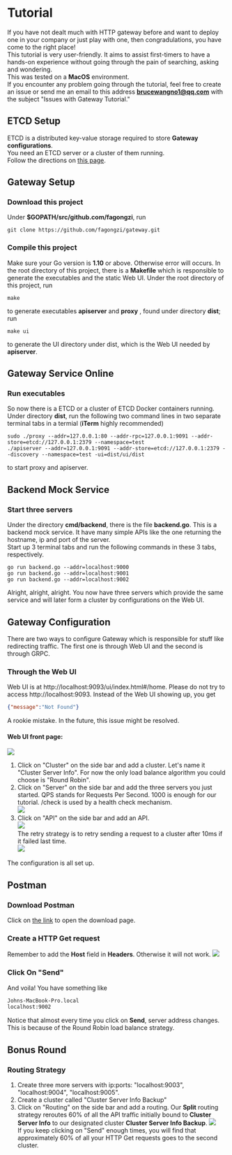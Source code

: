 # Tutorial
If you have not dealt much with HTTP gateway before and want to deploy one in your company or just play with one, then congradulations, you have come to the right place!  
This tutorial is very user-friendly. It aims to assist first-timers to have a hands-on experience without going through the pain of searching, asking and wondering.  
This was tested on a **MacOS** environment.  
If you encounter any problem going through the tutorial, feel free to create an issue or send me an email to this address **brucewangno1@qq.com** with the subject "Issues with Gateway Tutorial."

## ETCD Setup
ETCD is a distributed key-value storage required to store **Gateway configurations**.  
You need an ETCD server or a cluster of them running.  
Follow the directions on [this page](https://github.com/etcd-io/etcd/blob/master/Documentation/op-guide/container.md#docker).

## Gateway Setup
### Download this project
Under **$GOPATH/src/github.com/fagongzi**, run  
```shell
git clone https://github.com/fagongzi/gateway.git
```

### Compile this project
Make sure your Go version is **1.10** or above. Otherwise error will occurs.
In the root directory of this project, there is a **Makefile** which is responsible to generate the executables and the static Web UI. Under the root directory of this project, run  
```shell
make
```  
to generate executables **apiserver** and **proxy** , found under directory **dist**; run  
```shell
make ui
```  
to generate the UI directory under dist, which is the Web UI needed by **apiserver**.

## Gateway Service Online
### Run executables
So now there is a ETCD or a cluster of ETCD Docker containers running.  
Under directory **dist**, run the following two command lines in two separate terminal tabs in a termial (**iTerm** highly recommended) 
```shell
sudo ./proxy --addr=127.0.0.1:80 --addr-rpc=127.0.0.1:9091 --addr-store=etcd://127.0.0.1:2379 --namespace=test
./apiserver --addr=127.0.0.1:9091 --addr-store=etcd://127.0.0.1:2379 --discovery --namespace=test -ui=dist/ui/dist
```
to start proxy and apiserver.

## Backend Mock Service
### Start three servers
Under the directory **cmd/backend**, there is the file **backend.go**. This is a backend mock service. It have many simple APIs like the one returning the hostname, ip and port of the server.  
Start up 3 terminal tabs and run the following commands in these 3 tabs, respectively. 
```shell
go run backend.go --addr=localhost:9000
go run backend.go --addr=localhost:9001
go run backend.go --addr=localhost:9002
```
Alright, alright, alright. You now have three servers which provide the same service and will later form a cluster by configurations on the Web UI.

## Gateway Configuration
There are two ways to configure Gateway which is responsible for stuff like redirecting traffic. The first one is through Web UI and the second is through GRPC.

### Through the Web UI
Web UI is at http://localhost:9093/ui/index.html#/home. Please do not try to access http://localhost:9093. Instead of the Web UI showing up, you get  
```json
{"message":"Not Found"}
```
A rookie mistake. In the future, this issue might be resolved.  

#### Web UI front page:
![](./images/web_ui_front_page.png)  
1. Click on "Cluster" on the side bar and add a cluster. Let's name it "Cluster Server Info". For now the only load balance algorithm you could choose is "Round Robin".  
2. Click on "Server" on the side bar and add the three servers you just started. QPS stands for Requests Per Second. 1000 is enough for our tutorial. /check is used by a health check mechanism.  
![](./images/server_configuration.png)
3. Click on "API" on the side bar and add an API.  
![](./images/api_basics.png)  
The retry strategy is to retry sending a request to a cluster after 10ms if it failed last time.  
![](./images/api_2.png)

The configuration is all set up.

## Postman
### Download Postman
Click on [the link](https://www.getpostman.com/downloads/) to open the download page.

### Create a HTTP Get request
Remember to add the **Host** field in **Headers**. Otherwise it will not work.
![](./images/postman.png)

### Click On "Send"
And voila! You have something like 
```html
Johns-MacBook-Pro.local
localhost:9002
```  
Notice that almost every time you click on **Send**, server address changes. This is because of the Round Robin load balance strategy.

## Bonus Round
### Routing Strategy
1. Create three more servers with ip:ports: "localhost:9003", "localhost:9004", "localhost:9005".  
2. Create a cluster called "Cluster Server Info Backup"  
3. Click on "Routing" on the side bar and add a routing. Our **Split** routing strategy reroutes 60% of all the API traffic initially bound to **Cluster Server Info** to our designated cluster **Cluster Server Info Backup**.
![](./images/routing.png)  
If you keep clicking on "Send" enough times, you will find that approximately 60% of all your HTTP Get requests goes to the second cluster.
